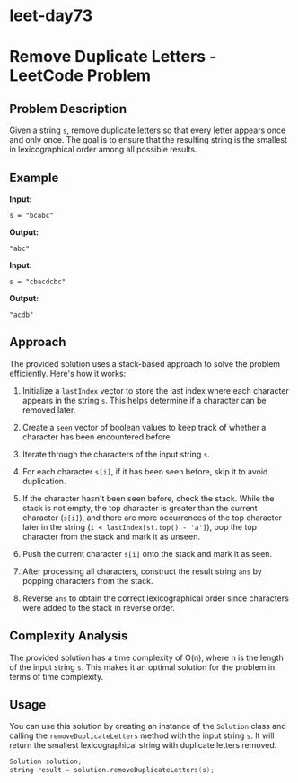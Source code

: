 # leet-day73

# Remove Duplicate Letters - LeetCode Problem

## Problem Description

Given a string `s`, remove duplicate letters so that every letter appears once and only once. The goal is to ensure that the resulting string is the smallest in lexicographical order among all possible results.

## Example

**Input:**
```
s = "bcabc"
```
**Output:**
```
"abc"
```

**Input:**
```
s = "cbacdcbc"
```
**Output:**
```
"acdb"
```

## Approach

The provided solution uses a stack-based approach to solve the problem efficiently. Here's how it works:

1. Initialize a `lastIndex` vector to store the last index where each character appears in the string `s`. This helps determine if a character can be removed later.

2. Create a `seen` vector of boolean values to keep track of whether a character has been encountered before.

3. Iterate through the characters of the input string `s`.

4. For each character `s[i]`, if it has been seen before, skip it to avoid duplication.

5. If the character hasn't been seen before, check the stack. While the stack is not empty, the top character is greater than the current character (`s[i]`), and there are more occurrences of the top character later in the string (`i < lastIndex[st.top() - 'a']`), pop the top character from the stack and mark it as unseen.

6. Push the current character `s[i]` onto the stack and mark it as seen.

7. After processing all characters, construct the result string `ans` by popping characters from the stack.

8. Reverse `ans` to obtain the correct lexicographical order since characters were added to the stack in reverse order.

## Complexity Analysis

The provided solution has a time complexity of O(n), where n is the length of the input string `s`. This makes it an optimal solution for the problem in terms of time complexity.

## Usage

You can use this solution by creating an instance of the `Solution` class and calling the `removeDuplicateLetters` method with the input string `s`. It will return the smallest lexicographical string with duplicate letters removed.

```cpp
Solution solution;
string result = solution.removeDuplicateLetters(s);
```


